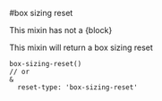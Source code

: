 #box sizing reset

This mixin has not a {block}

This mixin will return a box sizing reset

```
box-sizing-reset()
// or
&
  reset-type: 'box-sizing-reset'
```